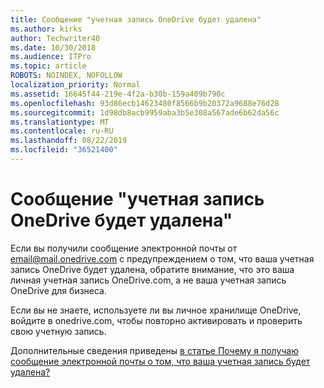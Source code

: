 ```yaml
---
title: Сообщение "учетная запись OneDrive будет удалена"
ms.author: kirks
author: Techwriter40
ms.date: 10/30/2018
ms.audience: ITPro
ms.topic: article
ROBOTS: NOINDEX, NOFOLLOW
localization_priority: Normal
ms.assetid: 16645f44-219e-4f2a-b30b-159a409b790c
ms.openlocfilehash: 93d86ecb14623480f8566b9b20372a9688e76d28
ms.sourcegitcommit: 1d98db8acb9959aba3b5e308a567ade6b62da56c
ms.translationtype: MT
ms.contentlocale: ru-RU
ms.lasthandoff: 08/22/2019
ms.locfileid: "36521400"
---
```

# <a name="onedrive-account-will-be-deleted-message"></a>Сообщение "учетная запись OneDrive будет удалена"

Если вы получили сообщение электронной почты от email@mail.onedrive.com с предупреждением о том, что ваша учетная запись OneDrive будет удалена, обратите внимание, что это ваша личная учетная запись OneDrive.com, а не ваша учетная запись OneDrive для бизнеса. 
  
Если вы не знаете, используете ли вы личное хранилище OneDrive, войдите в onedrive.com, чтобы повторно активировать и проверить свою учетную запись.
  
Дополнительные сведения приведены [в статье Почему я получаю сообщение электронной почты о том, что ваша учетная запись будет удалена?](https://go.microsoft.com/fwlink/?linkid=2036151&amp;clcid=0x409)
  

